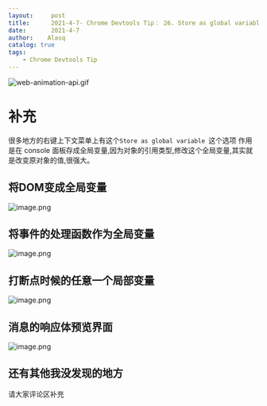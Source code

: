 ```yaml
---
layout:     post
title:      2021-4-7- Chrome Devtools Tip： 26. Store as global variable 存储成全局变量
date:       2021-4-7
author:    Alasq
catalog: true
tags:
    - Chrome Devtools Tip
---
```


![web-animation-api.gif](https://upload-images.jianshu.io/upload_images/8156292-4e305ded9d17242a.gif?imageMogr2/auto-orient/strip)

# 补充
很多地方的右键上下文菜单上有这个`Store as global variable `这个选项
作用是在 console 面板存成全局变量,因为对象的引用类型,修改这个全局变量,其实就是改变原对象的值,很强大。
## 将DOM变成全局变量
![image.png](https://upload-images.jianshu.io/upload_images/8156292-3d900a6460dfc1fa.png?imageMogr2/auto-orient/strip%7CimageView2/2/w/1240)
## 将事件的处理函数作为全局变量
![image.png](https://upload-images.jianshu.io/upload_images/8156292-ccf98baf8acbfbf2.png?imageMogr2/auto-orient/strip%7CimageView2/2/w/1240)
## 打断点时候的任意一个局部变量
![image.png](https://upload-images.jianshu.io/upload_images/8156292-1ee0184cd551f0b5.png?imageMogr2/auto-orient/strip%7CimageView2/2/w/1240)
## 消息的响应体预览界面
![image.png](https://upload-images.jianshu.io/upload_images/8156292-792fb8a98b463887.png?imageMogr2/auto-orient/strip%7CimageView2/2/w/1240)

## 还有其他我没发现的地方
请大家评论区补充